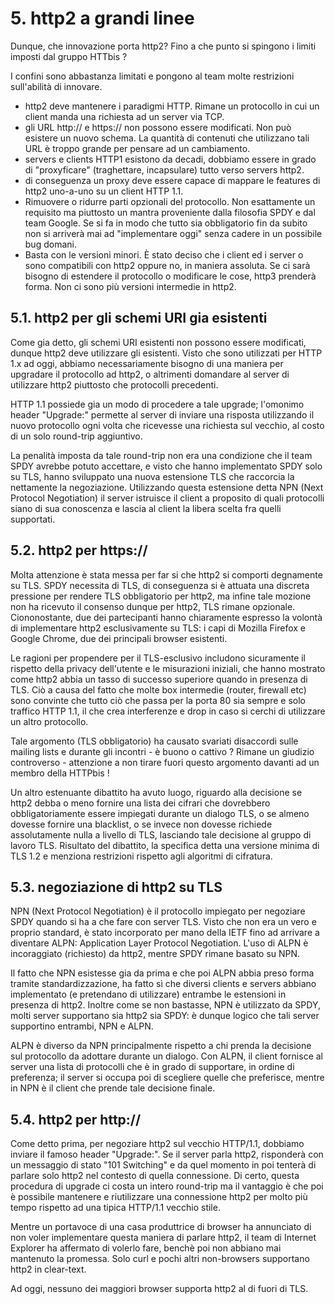 # 5. http2 a grandi linee

Dunque, che innovazione porta http2? Fino a che punto si spingono i limiti imposti dal gruppo HTTbis ?

I confini sono abbastanza limitati e pongono al team molte restrizioni sull'abilità di innovare.

* http2 deve mantenere i paradigmi HTTP. Rimane un protocollo in cui un client manda una richiesta ad un server via TCP.
* gli URL http:// e https:// non possono essere modificati. Non può esistere un nuovo schema. La quantità di contenuti che utilizzano tali URL è troppo grande per pensare ad un cambiamento.
* servers e clients HTTP1 esistono da decadi, dobbiamo essere in grado di "proxyficare" \(traghettare, incapsulare\) tutto verso servers http2.
* di conseguenza un proxy deve essere capace di mappare le features di http2 uno-a-uno su un client HTTP 1.1.
* Rimuovere o ridurre parti opzionali del protocollo. Non esattamente un requisito ma piuttosto un mantra proveniente dalla filosofia SPDY e dal team Google. Se si fa in modo che tutto sia obbligatorio fin da subito non si arriverà mai ad "implementare oggi" senza cadere in un possibile bug domani.
* Basta con le versioni minori. È stato deciso che i client ed i server o sono compatibili con http2 oppure no, in maniera assoluta. Se ci sarà bisogno di estendere il protocollo o modificare le cose, http3 prenderà forma. Non ci sono più versioni intermedie in http2.

## 5.1. http2 per gli schemi URI gia esistenti

Come gia detto, gli schemi URI esistenti non possono essere modificati, dunque http2 deve utilizzare gli esistenti. Visto che sono utilizzati per HTTP 1.x ad oggi, abbiamo necessariamente bisogno di una maniera per upgradare il protocollo ad http2, o altrimenti domandare al server di utilizzare http2 piuttosto che protocolli precedenti.

HTTP 1.1 possiede gia un modo di procedere a tale upgrade; l'omonimo header "Upgrade:" permette al server di inviare una risposta utilizzando il nuovo protocollo ogni volta che ricevesse una richiesta sul vecchio, al costo di un solo round-trip aggiuntivo.

La penalità imposta da tale round-trip non era una condizione che il team SPDY avrebbe potuto accettare, e visto che hanno implementato SPDY solo su TLS, hanno sviluppato una nuova estensione TLS che raccorcia la nettamente la negoziazione. Utilizzando questa estensione detta NPN \(Next Protocol Negotiation\) il server istruisce il client a proposito di quali protocolli siano di sua conoscenza e lascia al client la libera scelta fra quelli supportati.

## 5.2. http2 per https://

Molta attenzione è stata messa per far si che http2 si comporti degnamente su TLS. SPDY necessita di TLS, di conseguenza si è attuata una discreta pressione per rendere TLS obbligatorio per http2, ma infine tale mozione non ha ricevuto il consenso dunque per http2, TLS rimane opzionale. Ciononostante, due dei partecipanti hanno chiaramente espresso la volontà di implementare http2 esclusivamente su TLS: i capi di Mozilla Firefox e Google Chrome, due dei principali browser esistenti.

Le ragioni per propendere per il TLS-esclusivo includono sicuramente il rispetto della privacy dell'utente e le misurazioni iniziali, che hanno mostrato come http2 abbia un tasso di successo superiore quando in presenza di TLS. Ciò a causa del fatto che molte box intermedie \(router, firewall etc\) sono convinte che tutto ciò che passa per la porta 80 sia sempre e solo traffico HTTP 1.1, il che crea interferenze e drop in caso si cerchi di utilizzare un altro protocollo.

Tale argomento \(TLS obbligatorio\) ha causato svariati disaccordi sulle mailing lists e durante gli incontri - è buono o cattivo ? Rimane un giudizio controverso - attenzione a non tirare fuori questo argomento davanti ad un membro della HTTPbis !

Un altro estenuante dibattito ha avuto luogo, riguardo alla decisione se http2 debba o meno fornire una lista dei cifrari che dovrebbero obbligatoriamente essere impiegati durante un dialogo TLS, o se almeno dovesse fornire una blacklist, o se invece non dovesse richiede assolutamente nulla a livello di TLS, lasciando tale decisione al gruppo di lavoro TLS. Risultato del dibattito, la specifica detta una versione minima di TLS 1.2 e menziona restrizioni rispetto agli algoritmi di cifratura.

## 5.3. negoziazione di http2 su TLS

NPN \(Next Protocol Negotiation\) è il protocollo impiegato per negoziare SPDY quando si ha a che fare con server TLS. Visto che non era un vero e proprio standard, è stato incorporato per mano della IETF fino ad arrivare a diventare ALPN: Application Layer Protocol Negotiation. L'uso di ALPN è incoraggiato \(richiesto\) da http2, mentre SPDY rimane basato su NPN.

Il fatto che NPN esistesse gia da prima e che poi ALPN abbia preso forma tramite standardizzazione, ha fatto sì che diversi clients e servers abbiano implementato \(e pretendano di utilizzare\) entrambe le estensioni in presenza di http2. Inoltre come se non bastasse, NPN è utilizzato da SPDY, molti server supportano sia http2 sia SPDY: è dunque logico che tali server supportino entrambi, NPN e ALPN.

ALPN è diverso da NPN principalmente rispetto a chi prenda la decisione sul protocollo da adottare durante un dialogo. Con ALPN, il client fornisce al server una lista di protocolli che è in grado di supportare, in ordine di preferenza; il server si occupa poi di scegliere quelle che preferisce, mentre in NPN è il client che prende tale decisione finale.

## 5.4. http2 per http://

Come detto prima, per negoziare http2 sul vecchio HTTP/1.1, dobbiamo inviare il famoso header "Upgrade:". Se il server parla http2, risponderà con un messaggio di stato "101 Switching" e da quel momento in poi tenterà di parlare solo http2 nel contesto di quella connessione. Di certo, questa procedura di upgrade ci costa un intero round-trip ma il vantaggio è che poi è possibile mantenere e riutilizzare una connessione http2 per molto più tempo rispetto ad una tipica HTTP/1.1 vecchio stile.

Mentre un portavoce di una casa produttrice di browser ha annunciato di non voler implementare questa maniera di parlare http2, il team di Internet Explorer ha affermato di volerlo fare, benchè poi non abbiano mai mantenuto la promessa. Solo curl e pochi altri non-browsers supportano http2 in clear-text.

Ad oggi, nessuno dei maggiori browser supporta http2 al di fuori di TLS.

